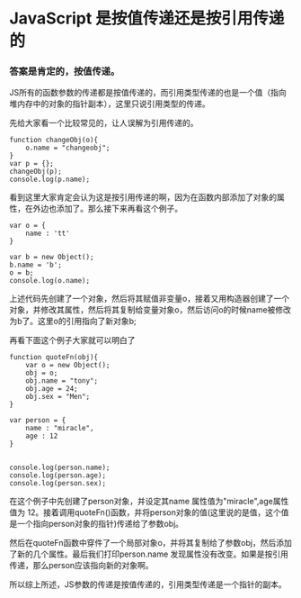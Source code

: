 # JavaScript 是按值传递还是按引用传递的


### 答案是肯定的，按值传递。

JS所有的函数参数的传递都是按值传递的，而引用类型传递的也是一个值（指向堆内存中的对象的指针副本），这里只说引用类型的传递。


先给大家看一个比较常见的，让人误解为引用传递的。

```
function changeObj(o){
    o.name = "changeobj";
}
var p = {};
changeObj(p);
console.log(p.name);
```

看到这里大家肯定会认为这是按引用传递的啊，因为在函数内部添加了对象的属性，在外边也添加了。那么接下来再看这个例子。


```
var o = {
    name : 'tt'
}
             
var b = new Object();
b.name = 'b';
o = b;
console.log(o.name);
```

 上述代码先创建了一个对象，然后将其赋值非变量o，接着又用构造器创建了一个对象，并修改其属性，然后将其复制给变量对象o，然后访问o的时候name被修改为b了。这里o的引用指向了新对象b;

 再看下面这个例子大家就可以明白了
```
function quoteFn(obj){
    var o = new Object();
    obj = o;
    obj.name = "tony";
    obj.age = 24;
    obj.sex = "Men";
}
 
var person = {
    name : "miracle",
    age : 12
}
 
 
console.log(person.name);
console.log(person.age);
console.log(person.sex);
```

在这个例子中先创建了person对象，并设定其name 属性值为"miracle",age属性值为 12。接着调用quoteFn()函数，并将person对象的值(这里说的是值，这个值是一个指向person对象的指针)传递给了参数obj。

然后在quoteFn函数中穿件了一个局部对象o，并将其复制给了参数obj，然后添加了新的几个属性。最后我们打印person.name 发现属性没有改变。如果是按引用传递，那么person应该指向新的对象啊。

所以综上所述，JS参数的传递是按值传递的，引用类型传递是一个指针的副本。